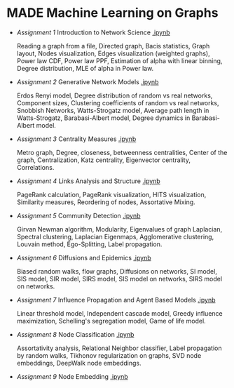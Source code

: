 # MADE Machine Learning on Graphs

- *Assignment 1* Introduction to Network Science [.ipynb](https://github.com/truEngineer/made_ml_graphs/blob/main/a1_networkx_intro.ipynb)
   
  Reading a graph from a file, Directed graph, Bacis statistics, Graph layout, Nodes visualization, Edges visualization (weighted graphs), Power law CDF, Power law PPF, Estimation of alpha with linear binning, Degree distribution, MLE of alpha in Power law.
   
- *Assignment 2* Generative Network Models [.ipynb](https://github.com/truEngineer/made_ml_graphs/blob/main/a2_gen_network_models.ipynb)

  Erdos Renyi model, Degree distribution of random vs real networks, Component sizes, Clustering coefficients of random vs real networks, Snobbish Networks, Watts-Strogatz model, Average path length in Watts-Strogatz, Barabasi-Albert model, Degree dynamics in Barabasi-Albert model.

- *Assignment 3* Centrality Measures [.ipynb](https://github.com/truEngineer/made_ml_graphs/blob/main/a3_centrality_measures.ipynb)

  Metro graph, Degree, closeness, betweenness centralities, Center of the graph, Centralization, Katz centrality, Eigenvector centrality, Correlations.

- *Assignment 4* Links Analysis and Structure [.ipynb](https://github.com/truEngineer/made_ml_graphs/blob/main/a4_link_structure.ipynb)

  PageRank calculation, PageRank visualization, HITS visualization, Similarity measures, Reordering of nodes, Assortative Mixing.

- *Assignment 5* Community Detection [.ipynb](https://github.com/truEngineer/made_ml_graphs/blob/main/a5_community_detection.ipynb)

  Girvan Newman algorithm, Modularity, Eigenvalues of graph Laplacian, Spectral clustering, Laplacian Eigenmaps, Agglomerative clustering, Louvain method, Ego-Splitting, Label propagation. 

- *Assignment 6* Diffusions and Epidemics [.ipynb](https://github.com/truEngineer/made_ml_graphs/blob/main/a6_diffusions_epidemics.ipynb)

  Biased random walks, flow graphs, Diffusions on networks, SI model, SIS model, SIR model, SIRS model, SIS model on networks, SIRS model on networks.

- *Assignment 7* Influence Propagation and Agent Based Models [.ipynb](https://github.com/truEngineer/made_ml_graphs/blob/main/a7_influence_agents.ipynb)

  Linear threshold model, Independent cascade model, Greedy influence maximization, Schelling's segregation model, Game of life model.

- *Assignment 8* Node Classification [.ipynb](https://github.com/truEngineer/made_ml_graphs/blob/main/a8_node_classification.ipynb)

  Assortativity analysis, Relational Neighbor classifier, Label propagation by random walks, Tikhonov regularization on graphs, SVD node embeddings, DeepWalk node embeddings.

- *Assignment 9* Node Embedding [.ipynb](https://github.com/truEngineer/made_ml_graphs/blob/main/a9_node_embedding.ipynb)
